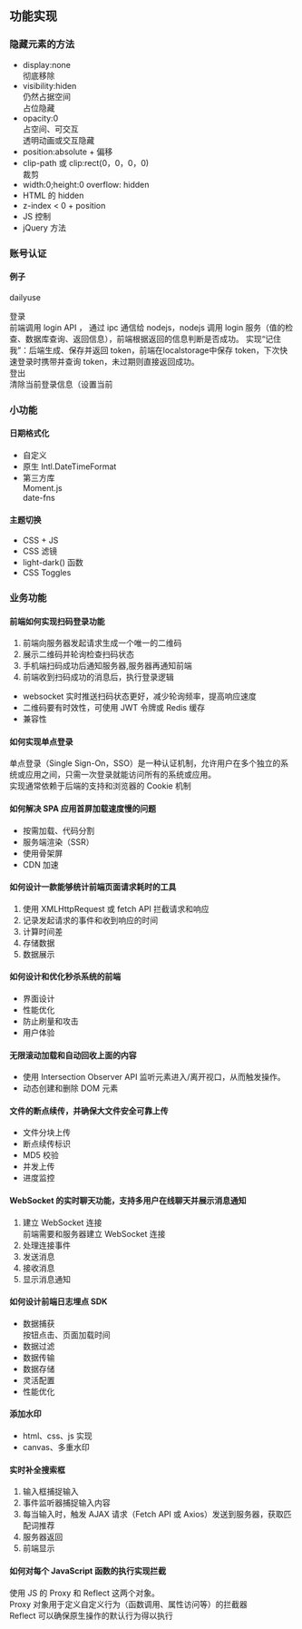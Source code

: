 ## 功能实现

### 隐藏元素的方法

- display:none  
    彻底移除
- visibility:hiden  
    仍然占据空间  
    占位隐藏  
- opacity:0  
    占空间、可交互  
    透明动画或交互隐藏  
- position:absolute + 偏移
- clip-path 或 clip:rect(0，0，0，0)  
    裁剪  
- width:0;height:0 overflow: hidden  
- HTML 的 hidden  
- z-index < 0 + position  
- JS 控制
- jQuery 方法

### 账号认证

#### 例子

dailyuse

登录  
  前端调用 login API ， 通过 ipc 通信给 nodejs，nodejs 调用 login 服务（值的检查、数据库查询、返回信息），前端根据返回的信息判断是否成功。 
  实现“记住我”：后端生成、保存并返回 token，前端在localstorage中保存 token，下次快速登录时携带并查询 token，未过期则直接返回成功。  
登出  
  清除当前登录信息（设置当前

### 小功能

#### 日期格式化

- 自定义  
- 原生 Intl.DateTimeFormat  
- 第三方库  
  Moment.js  
  date-fns  

#### 主题切换

- CSS + JS
- CSS 滤镜  
- light-dark() 函数  
- CSS Toggles  

### 业务功能

#### 前端如何实现扫码登录功能

1. 前端向服务器发起请求生成一个唯一的二维码  
2. 展示二维码并轮询检查扫码状态  
3. 手机端扫码成功后通知服务器,服务器再通知前端  
4. 前端收到扫码成功的消息后，执行登录逻辑  

- websocket 实时推送扫码状态更好，减少轮询频率，提高响应速度  
- 二维码要有时效性，可使用 JWT 令牌或 Redis 缓存  
- 兼容性  

#### 如何实现单点登录

单点登录（Single Sign-On，SSO）是一种认证机制，允许用户在多个独立的系统或应用之间，只需一次登录就能访问所有的系统或应用。  
实现通常依赖于后端的支持和浏览器的 Cookie 机制  

#### 如何解决 SPA 应用首屏加载速度慢的问题

- 按需加载、代码分割
- 服务端渲染（SSR）
- 使用骨架屏
- CDN 加速

#### 如何设计一款能够统计前端页面请求耗时的工具

1. 使用 XMLHttpRequest 或 fetch API 拦截请求和响应  
2. 记录发起请求的事件和收到响应的时间
3. 计算时间差
4. 存储数据
5. 数据展示

#### 如何设计和优化秒杀系统的前端

- 界面设计
- 性能优化
- 防止刷量和攻击
- 用户体验

#### 无限滚动加载和自动回收上面的内容

- 使用 Intersection Observer API 监听元素进入/离开视口，从而触发操作。
- 动态创建和删除 DOM 元素  

#### 文件的断点续传，并确保大文件安全可靠上传

- 文件分块上传  
- 断点续传标识
- MD5 校验
- 并发上传
- 进度监控

#### WebSocket 的实时聊天功能，支持多用户在线聊天并展示消息通知

1. 建立 WebSocket 连接  
    前端需要和服务器建立 WebSocket 连接  
2. 处理连接事件
3. 发送消息
4. 接收消息
5. 显示消息通知

#### 如何设计前端日志埋点 SDK

- 数据捕获  
    按钮点击、页面加载时间  
- 数据过滤  
- 数据传输  
- 数据存储  
- 灵活配置  
- 性能优化  

#### 添加水印

- html、css、js 实现
- canvas、多重水印

#### 实时补全搜索框

1. 输入框捕捉输入
2. 事件监听器捕捉输入内容
3. 每当输入时，触发 AJAX 请求（Fetch API 或 Axios）发送到服务器，获取匹配词推荐  
4. 服务器返回  
5. 前端显示

#### 如何对每个 JavaScript 函数的执行实现拦截  

使用 JS 的 Proxy 和 Reflect 这两个对象。  
Proxy 对象用于定义自定义行为（函数调用、属性访问等）的拦截器  
Reflect 可以确保原生操作的默认行为得以执行  
